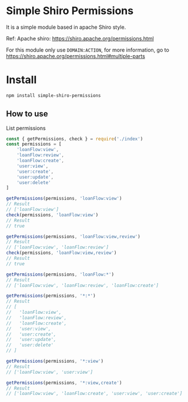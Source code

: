 # Simple Shiro Permissions
It is a simple module based in apache Shiro style.

Ref: Apache shiro: https://shiro.apache.org/permissions.html

For this module only use `DOMAIN:ACTION`, for more information, go to https://shiro.apache.org/permissions.html#multiple-parts


# Install

```bash
npm install simple-shiro-permissions
```

## How to use

List permissions

```js
const { getPermissions, check } = require('./index')
const permissions = [
    'loanFlow:view',
    'loanFlow:review',
    'loanFlow:create',
    'user:view',
    'user:create',
    'user:update',
    'user:delete'
]

getPermissions(permissions, 'loanFlow:view')
// Result
// ['loanFlow:view']
check(permissions, 'loanFlow:view')
// Result
// true

getPermissions(permissions, 'loanFlow:view,review')
// Result
// ['loanFlow:view', 'loanFlow:review']
check(permissions, 'loanFlow:view,review')
// Result
// true

getPermissions(permissions, 'loanFlow:*')
// Result
// ['loanFlow:view', 'loanFlow:review', 'loanFlow:create']

getPermissions(permissions, '*:*')
// Result
// [
//   'loanFlow:view',
//   'loanFlow:review',
//   'loanFlow:create',
//   'user:view',
//   'user:create',
//   'user:update',
//   'user:delete'
// ]

getPermissions(permissions, '*:view')
// Result
// ['loanFlow:view', 'user:view']

getPermissions(permissions, '*:view,create')
// Result
// ['loanFlow:view', 'loanFlow:create', 'user:view', 'user:create']

```
